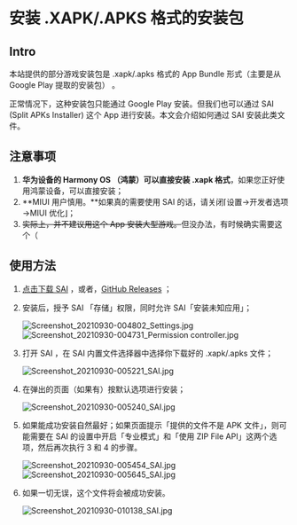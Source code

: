 # 安装 .XAPK/.APKS 格式的安装包

## Intro

本站提供的部分游戏安装包是 .xapk/.apks 格式的 App Bundle 形式（主要是从 Google Play 提取的安装包） 。

正常情况下，这种安装包只能通过 Google Play 安装。但我们也可以通过 SAI (Split APKs Installer) 这个 App 进行安装。本文会介绍如何通过 SAI 安装此类文件。

## 注意事项

1. **华为设备的 Harmony OS （鸿蒙）可以直接安装 .xapk 格式**，如果您正好使用鸿蒙设备，可以直接安装；
2. **MIUI 用户慎用。**如果真的需要使用 SAI 的话，请关闭⌈设置→开发者选项→MIUI 优化⌋；
3. ~~实际上，并不建议用这个 App 安装大型游戏。~~但没办法，有时候确实需要这个（

## 使用方法

1. [点击下载 SAI](https://liusw.rytsu.org/SAI-4.5.apk) ，或者，[GitHub Releases](https://github.com/Aefyr/SAI/releases) ；

2. 安装后，授予 SAI 「存储」权限，同时允许 SAI「安装未知应用」；

   <img fancy="yep" src="https://i.loli.net/2021/09/30/Lq18HV6M9g2pXny.jpg" alt="Screenshot_20210930-004802_Settings.jpg" />
   <img fancy="yep" src="https://i.loli.net/2021/09/30/vknNwfyLrt27BAp.jpg" alt="Screenshot_20210930-004731_Permission controller.jpg" />

3. 打开 SAI ，在 SAI 内置文件选择器中选择你下载好的  .xapk/.apks 文件；

   <img fancy="yep" src="https://i.loli.net/2021/09/30/DXLJEoN7Ty9eMpI.jpg" alt="Screenshot_20210930-005221_SAI.jpg" />
   
4. 在弹出的页面（如果有）按默认选项进行安装；

   <img fancy="yep" src="https://i.loli.net/2021/09/30/QDUHaFEJx2nNcv3.jpg" alt="Screenshot_20210930-005240_SAI.jpg" />

5. 如果能成功安装自然最好；如果页面提示「提供的文件不是 APK 文件」，则可能需要在 SAI 的设置中开启「专业模式」和「使用 ZIP File API」这两个选项，然后再次执行 3 和 4 的步骤。

   <img fancy="yep" src="https://i.loli.net/2021/09/30/GXpENBk3z9THgno.jpg" alt="Screenshot_20210930-005454_SAI.jpg" />
   <img fancy="yep" src="https://i.loli.net/2021/09/30/SROrBgULKCa7ih4.jpg" alt="Screenshot_20210930-005645_SAI.jpg" />

6. 如果一切无误，这个文件将会被成功安装。

   <img fancy="yep" src="https://i.loli.net/2021/09/30/2MFiNJyXSdghBoL.jpg" alt="Screenshot_20210930-010138_SAI.jpg" />
   
   
